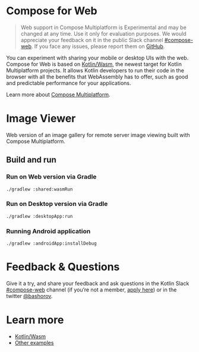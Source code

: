 # Compose for Web

> Web support in Compose Multiplatform is Experimental and may be changed at any time. Use it only for evaluation purposes.
> We would appreciate your feedback on it in the public Slack channel [#compose-web](https://slack-chats.kotlinlang.org/c/compose-web).
> If you face any issues, please report them on [GitHub](https://github.com/JetBrains/compose-multiplatform/issues).

You can experiment with sharing your mobile or desktop UIs with the web. Compose for Web is based on [Kotlin/Wasm](https://kotl.in/wasm),
the newest target for Kotlin Multiplatform projects. It allows Kotlin developers to run their code in the browser with
all the benefits that WebAssembly has to offer, such as good and predictable performance for your applications.

Learn more about [Compose Multiplatform](https://github.com/JetBrains/compose-multiplatform/#compose-multiplatform).

# Image Viewer

Web version of an image gallery for remote server image viewing built with Compose Multiplatform.

## Build and run

### Run on Web version via Gradle

`./gradlew :shared:wasmRun`

### Run on Desktop version via Gradle

`./gradlew :desktopApp:run`

### Running Android application

`./gradlew :androidApp:installDebug`


# Feedback & Questions

Give it a try, and share your feedback and ask questions in the Kotlin Slack [#compose-web](https://slack-chats.kotlinlang.org/c/compose-web) channel (if you’re not a member, [apply here](https://kotl.in/slack)) or in the twitter [@bashorov](https://twitter.com/bashorov).

# Learn more

* [Kotlin/Wasm](https://kotl.in/wasm/)
* [Other examples](../#Examples)
